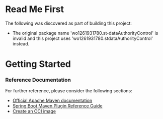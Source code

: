 # Read Me First
The following was discovered as part of building this project:

* The original package name 'wo1261931780.st-dataAuthorityControl' is invalid and this project uses 'wo1261931780.stdataAuthorityControl' instead.

# Getting Started

### Reference Documentation
For further reference, please consider the following sections:

* [Official Apache Maven documentation](https://maven.apache.org/guides/index.html)
* [Spring Boot Maven Plugin Reference Guide](https://docs.spring.io/spring-boot/docs/3.2.5/maven-plugin/reference/html/)
* [Create an OCI image](https://docs.spring.io/spring-boot/docs/3.2.5/maven-plugin/reference/html/#build-image)

